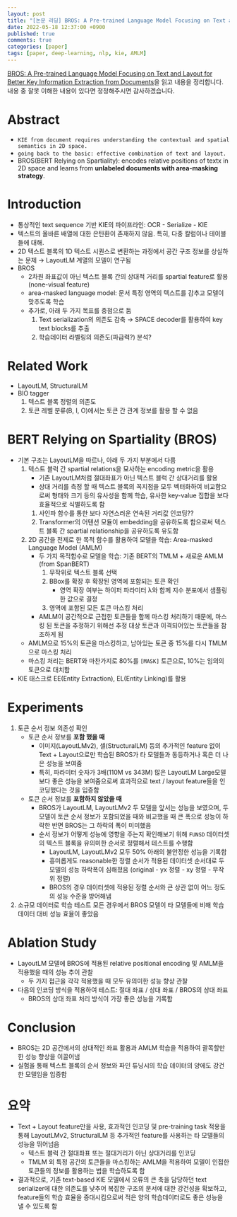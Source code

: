 ```yaml
---
layout: post
title: "[논문 리딩] BROS: A Pre-trained Language Model Focusing on Text and Layout for Better Key Information Extraction from Documents"
date: 2022-05-18 12:37:00 +0900
published: true
comments: true
categories: [paper]
tags: [paper, deep-learning, nlp, kie, AMLM]
---
```


[BROS: A Pre-trained Language Model Focusing on Text and Layout for Better Key Information Extraction from Documents](https://arxiv.org/abs/2108.04539)을 읽고 내용을 정리합니다. 내용 중 잘못 이해한 내용이 있다면 정정해주시면 감사하겠습니다.

# Abstract

- `KIE from document requires understanding the contextual and spatial semantics in 2D space.`
- `going back to the basic: effective combination of text and layout.`
- BROS(BERT Relying on Spartiality): encodes relative positions of textx in 2D space and learns from **unlabeled documents with area-masking strategy**.

# Introduction

- 통상적인 text sequence 기반 KIE의 파이프라인: OCR - Serialize - KIE
- 텍스트의 올바른 배열에 대한 은탄환이 존재하지 않음. 특히, 다중 칼럼이나 테이블 들에 대해.
- 2D 텍스트 블록의 1D 텍스트 시퀀스로 변환하는 과정에서 공간 구조 정보를 상실하는 문제 → LayoutLM 계열의 모델이 연구됨
- BROS
    - 2차원 좌표값이 아닌 텍스트 블록 간의 상대적 거리를 spartial feature로 활용 (none-visual feature)
    - area-masked language model: 문서 특정 영역의 텍스트를 감추고 모델이 맞추도록 학습
    - 추가로, 아래 두 가지 목표를 중점으로 둠
        1. Text serialization의 의존도 감축 → SPACE decoder를 활용하여 key text blocks를 추출
        2. 학습데이터 라벨링의 의존도(파급력?) 분석?

# Related Work

- LayoutLM, StructuralLM
- BIO tagger
    1. 텍스트 블록 정렬의 의존도
    2. 토큰 레벨 분류(B, I, O)에서는 토큰 간 관계 정보를 활용 할 수 없음

# BERT Relying on Spartiality (BROS)

- 기본 구조는 LayoutLM을 따르나, 아래 두 가지 부분에서 다름
    1. 텍스트 블럭 간 spartial relations을 묘사하는 encoding metric을 활용
        - 기존 LayoutLM처럼 절대좌표가 아닌 텍스트 블럭 간 상대거리를 활용
        - 상대 거리를 측정 할 때 텍스트 블록의 꼭지점을 모두 벡터화하여 비교함으로써 형태와 크기 등의 유사성을 함께 학습, 유사한 key-value 집합을 보다 효율적으로 식별하도록 함
        1. 사인파 함수를 통한 보다 자연스러운 연속된 거리값 인코딩??
        2. Transformer의 어텐션 모듈이 embedding을 공유하도록 함으로써 텍스트 블록 간 spartial relationship을 공유하도록 유도함
    2. 2D 공간을 전제로 한 목적 함수를 활용하여 모델을 학습: Area-masked Language Model (AMLM)
        - 두 가지 목적함수로 모델을 학습: 기존 BERT의 TMLM + 새로운 AMLM (from SpanBERT)
            1. 무작위로 텍스트 블록 선택
            2. BBox를 확장 후 확장된 영역에 포함되는 토큰 확인
                - 영역 확장 여부는 하이퍼 파라미터 λ와 함께 지수 분포에서 샘플링한 값으로 결정
            3. 영역에 포함된 모든 토큰 마스킹 처리
        - AMLM이 공간적으로 근접한 토큰들을 함께 마스킹 처리하기 때문에, 마스킹 된 토큰을 추정하기 위해선 추정 대상 토큰과 이격되어있는 토큰들을 참조하게 됨
    - AMLM으로 15%의 토큰을 마스킹하고, 남아있는 토큰 중 15%를 다시 TMLM으로 마스킹 처리
    - 마스킹 처리는 BERT와 마찬가지로 80%를 `[MASK]` 토큰으로, 10%는 임의의 토큰으로 대치함
- KIE 태스크로 EE(Entity Extraction), EL(Entity Linking)를 활용

# Experiments

1. 토큰 순서 정보 의존성 확인
    - 토큰 순서 정보를 **포함 했을 때**
        - 이미지(LayoutLMv2), 셀(StructuralLM) 등의 추가적인 feature 없이 Text + Layout으로만 학습된 BROS가 타 모델들과 동등하거나 혹은 더 나은 성능을 보여줌
        - 특히, 파라미터 숫자가 3배(110M vs 343M) 많은 LayoutLM Large모델보다 좋은 성능을 보여줌으로써 효과적으로 text / layout feature들을 인코딩했다는 것을 입증함
    - 토큰 순서 정보를 **포함하지 않았을 때**
        - BROS가 LayoutLM, LayoutLMv2 두 모델을 앞서는 성능을 보였으며, 두 모델이 토큰 순서 정보가 포함되었을 때와 비교했을 때 큰 폭으로 성능이 하락한 반면 BROS는 그 하락의 폭이 미미했음
        - 순서 정보가 어떻게 성능에 영향을 주는지 확인해보기 위해 `FUNSD` 데이터셋의 텍스트 블록을 유의미한 순서로 정렬해서 테스트를 수행함
            - LayoutLM, LayoutLMv2 모두 50% 아래의 불안정한 성능을 기록함
            - 흥미롭게도 reasonable한 정렬 순서가 적용된 데이터셋 순서대로 두 모델의 성능 하락폭이 심해졌음 (original - yx 정렬 - xy 정렬 - 무작위 정렬)
            - BROS의 경우 데이터셋에 적용된 정렬 순서와 큰 상관 없이 어느 정도의 성능 수준을 방어해냄
2. 소규모 데이터로 학습 테스트
    모든 경우에서 BROS 모델이 타 모델들에 비해 학습데이터 대비 성능 효율이 좋았음

# Ablation Study

- LayoutLM 모델에 BROS에 적용된 relative positional encoding 및 AMLM을 적용했을 때의 성능 추이 관찰
    - 두 가지 접근을 각각 적용했을 때 모두 유의미한 성능 향상 관찰
- 다음의 인코딩 방식을 적용하여 테스트: 절대 좌표 / 상대 좌표 / BROS의 상대 좌표
    - BROS의 상대 좌표 처리 방식이 가장 좋은 성능을 기록함

# Conclusion

- BROS는 2D 공간에서의 상대적인 좌표 활용과 AMLM 학습을 적용하여 괄목할만한 성능 향상을 이끌어냄
- 실험을 통해 텍스트 블록의 순서 정보와 파인 튜닝시의 학습 데이터의 양에도 강건한 모델임을 입증함

# 요약

- Text + Layout feature만을 사용, 효과적인 인코딩 및 pre-training task 적용을 통해 LayoutLMv2, StructuralLM 등 추가적인 feature를 사용하는 타 모델들의 성능을 뛰어넘음
    - 텍스트 블럭 간 절대좌표 또는 절대거리가 아닌 상대거리를 인코딩
    - TMLM 외 특정 공간의 토큰들을 마스킹하는 AMLM을 적용하여 모델이 인접한 토큰들의 정보를 활용하는 법을 학습하도록 함
- 결과적으로, 기존 text-based KIE 모델에서 오류의 큰 축을 담당하던 text serializer에 대한 의존도를 낮추어 복잡한 구조의 문서에 대한 강건성을 확보하고, feature들의 학습 효율을 증대시킴으로써 적은 양의 학습데이터로도 좋은 성능을 낼 수 있도록 함

